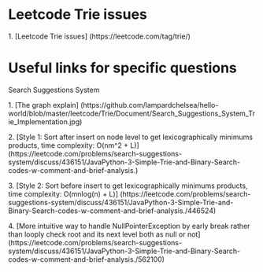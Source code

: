# Leetcode Trie issues
<p>1. [Leetcode Trie issues] (https://leetcode.com/tag/trie/)

# Useful links for specific questions
<p>Search Suggestions System
<p>1. [The graph explain] (https://github.com/lampardchelsea/hello-world/blob/master/leetcode/Trie/Document/Search_Suggestions_System_Trie_Implementation.jpg)
<p>2. [Style 1: Sort after insert on node level to get lexicographically minimums products, time complexity: O(nm^2 + L)] (https://leetcode.com/problems/search-suggestions-system/discuss/436151/JavaPython-3-Simple-Trie-and-Binary-Search-codes-w-comment-and-brief-analysis.)
<p>3. [Style 2: Sort before insert to get lexicographically minimums products, time complexity: O(mnlog(n) + L)] (https://leetcode.com/problems/search-suggestions-system/discuss/436151/JavaPython-3-Simple-Trie-and-Binary-Search-codes-w-comment-and-brief-analysis./446524)
<p>4. [More intuitive way to handle NullPointerException by early break rather than looply check root and its next level both as null or not] (https://leetcode.com/problems/search-suggestions-system/discuss/436151/JavaPython-3-Simple-Trie-and-Binary-Search-codes-w-comment-and-brief-analysis./562100)
